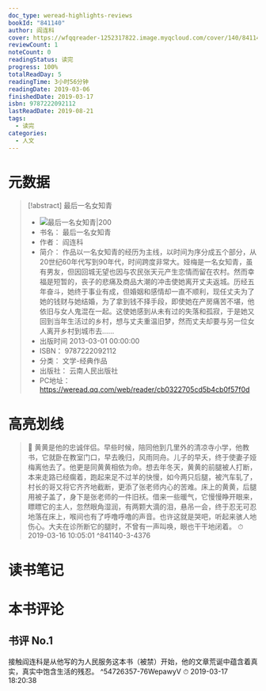 ```yaml
---
doc_type: weread-highlights-reviews
bookId: "841140"
author: 阎连科
cover: https://wfqqreader-1252317822.image.myqcloud.com/cover/140/841140/t7_841140.jpg
reviewCount: 1
noteCount: 0
readingStatus: 读完
progress: 100%
totalReadDay: 5
readingTime: 3小时56分钟
readingDate: 2019-03-06
finishedDate: 2019-03-17
isbn: 9787222092112
lastReadDate: 2019-08-21
tags:
  - 读完
categories:
  - 人文
---
```

# 元数据
> [!abstract] 最后一名女知青
> - ![ 最后一名女知青|200](https://wfqqreader-1252317822.image.myqcloud.com/cover/140/841140/t7_841140.jpg)
> - 书名： 最后一名女知青
> - 作者： 阎连科
> - 简介： 作品以一名女知青的经历为主线，以时间为序分成五个部分，从20世纪60年代写到90年代，时间跨度非常大。娅梅是一名女知青，虽有男友，但因回城无望也因与农民张天元产生恋情而留在农村。然而幸福是短暂的，丧子的悲痛及商品大潮的冲击使她离开丈夫返城。历经五年奋斗，她终于事业有成，但婚姻和感情却一直不顺利，现任丈夫为了她的钱财与她结婚，为了拿到钱不择手段，即使她在产房痛苦不堪，他依旧与女人鬼混在一起。这使她感到从未有过的失落和孤寂，于是她又回到当年生活过的乡村，想与丈夫重温旧梦，然而丈夫却要与另一位女人离开乡村到城市去……
> - 出版时间 2013-03-01 00:00:00
> - ISBN： 9787222092112
> - 分类： 文学-经典作品
> - 出版社： 云南人民出版社
> - PC地址：https://weread.qq.com/web/reader/cb0322705cd5b4cb0f57f0d

# 高亮划线



> 📌 黄黄是他的忠诚伴侣。早些时候，陪同他到几里外的清凉寺小学，他教书，它就卧在教室门口，早去晚归，风雨同舟。儿子的早夭，终于使妻子娅梅离他去了。他更是同黄黄相依为命。想去年冬天，黄黄的前腿被人打断，本来走路已经瘸着，跑起来足不过羊的快慢，如今两只后腿，被汽车轧了，村长的哥又将它齐齐地截断，更添了张老师内心的苦难。床上的黄黄，后腿用被子盖了，身下是张老师的一件旧袄。借来一些暖气，它慢慢睁开眼来，瞟瞟它的主人，忽然眼角湿润，有两颗大滴的泪，悬吊一会，终于忍无可忍地落在床上，喉间也有了呼噜呼噜的声音。也许这就是哭吧，听起来骇人地伤心。大夫在诊所断它的腿时，不曾有一声叫唤，眼也干干地闭着。 
> ⏱ 2019-03-16 10:05:01 ^841140-3-4376

# 读书笔记

# 本书评论

## 书评 No.1 
接触阎连科是从他写的为人民服务这本书（被禁）开始，他的文章荒诞中蕴含着真实，真实中饱含生活的残忍。
 ^54726357-76WepawyV
⏱ 2019-03-17 18:20:38
